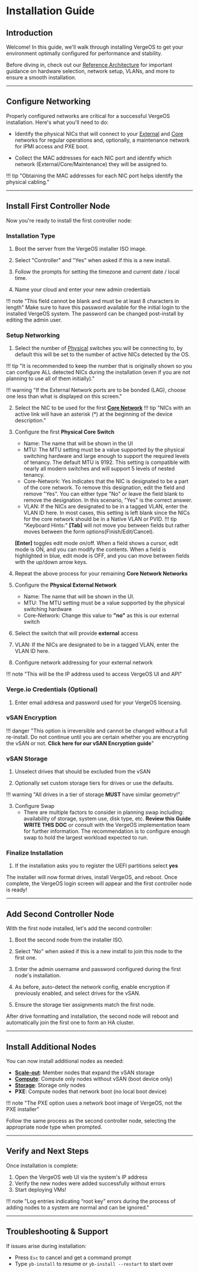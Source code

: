 # Installation Guide


## Introduction


Welcome! In this guide, we'll walk through installing VergeOS to get your environment optimally configured for performance and stability.


Before diving in, check out our [Reference Architecture](network-design.md) for important guidance on hardware selection, network setup, VLANs, and more to ensure a smooth installation.


---


## Configure Networking


Properly configured networks are critical for a successful VergeOS installation. Here's what you'll need to do:


- Identify the physical NICs that will connect to your [External](glossary.md/#external-network "Clcik for definition") and [Core](glossary.md/#fabriccore-network) networks for regular operations and, optionally, a maintenance network for iPMI access and PXE boot.


- Collect the MAC addresses for each NIC port and identify which network (External/Core/Maintenance) they will be assigned to.


!!! tip "Obtaining the MAC addresses for each NIC port helps identify the physical cabling."


---


## Install First Controller Node


Now you're ready to install the first controller node:


### Installation Type


1. Boot the server from the VergeOS installer ISO image.


2. Select "Controller" and "Yes" when asked if this is a new install.


3. Follow the prompts for setting the timezone and current date / local time.


4. Name your cloud and enter your new admin credentials


!!! note "This field cannot be blank and must be at least 8 characters in length"
   Make sure to have this password available for the initial login to the installed VergeOS system. The password can be changed post-install by editing the admin user.


### Setup Networking


1. Select the number of [Physical](glossary.md/#fabriccore-network) switches you will be connecting to, by default this will be set to the number of active NICs detected by the OS.


!!! tip "It is recommended to keep the number that is originally shown so you can configure ALL detected NICs during the installation (even if you are not planning to use all of them initially)."


!!! warning "If the External Network ports are to be bonded (LAG), choose one less than what is displayed on this screen."


2. Select the NIC to be used for the first **[Core Network](glossary.md/#fabriccore-network)**
!!! tip "NICs with an active link will have an asterisk (*) at the beginning of the device description."


3. Configure the first **Physical Core Switch**
   - Name: The name that will be shown in the UI
   - MTU: The MTU setting must be a value supported by the physical switching hardware and large enough to support the required levels of tenancy. The default MTU is 9192. This setting is compatible with nearly all modern switches and will support 5 levels of nested tenancy.
   - Core-Network: Yes indicates that the NIC is designated to be a part of the core network. To remove this designation, edit the field and remove "Yes". You can either type "No" or leave the field blank to remove the designation. In this scenario, "Yes" is the correct answer.
   - VLAN: If the NICs are designated to be in a tagged VLAN, enter the VLAN ID here. In most cases, this setting is left blank since the NICs for the core network should be in a Native VLAN or PVID.
!!! tip "Keyboard Hints:"
   **[Tab]** will not move you between fields but rather moves between the form options(Finish/Edit/Cancel). 


   **[Enter]** toggles edit mode on/off. When a field shows a cursor, edit mode is ON, and you can modify the contents. When a field is highlighted in blue, edit mode is OFF, and you can move between fields with the up/down arrow keys.
4. Repeat the above process for your remaining **Core Network Networks**


5. Configure the **Physical External Network**
   - Name: The name that will be shown in the UI.
   - MTU: The MTU setting must be a value supported by the physical switching hardware
   - Core-Network: Change this value to **"no"** as this is our external switch


6. Select the switch that will provide **external** access


7.  VLAN: If the NICs are designated to be in a tagged VLAN, enter the VLAN ID here.


8. Configure network addressing for your external network


!!! note "This will be the IP address used to access VergeOS UI and API"


### Verge.io Credentials (Optional)


1. Enter email addresa and password used for your VergeOS licensing.


### vSAN Encryption


!!! danger "This option is irreversible and cannot be changed without a full re-install. Do not continue until you are certain whether you are encrypting the vSAN or not. **Click here for our vSAN Encryption guide**"


### vSAN Storage


1. Unselect drives that should be excluded from the vSAN


2. Optionally set custom storage tiers for drives or use the defaults.


!!! warning "All drives in a tier of storage **MUST** have similar geometry!"


3. Configure Swap
   - There are multiple factors to consider in planning swap including: availability of storage, system use, disk type, etc. **Review this Guide** **WRITE THIS DOC** or consult with the VergeOS implementation team for further information. The recommendation is to configure enough swap to hold the largest workload expected to run.


### Finalize Installation


1. If the installation asks you to register the UEFI partitions select **yes**


The installer will now format drives, install VergeOS, and reboot. Once complete, the VergeOS login screen will appear and the first controller node is ready!


---


## Add Second Controller Node 


With the first node installed, let's add the second controller:


1. Boot the second node from the installer ISO.


2. Select "No" when asked if this is a new install to join this node to the first one.


3. Enter the admin username and password configured during the first node's installation.


4. As before, auto-detect the network config, enable encryption if previously enabled, and select drives for the vSAN.


5. Ensure the storage tier assignments match the first node.


After drive formatting and installation, the second node will reboot and automatically join the first one to form an HA cluster.


---


## Install Additional Nodes


You can now install additional nodes as needed:


- [**Scale-out**](scale-out-nodes.md): Member nodes that expand the vSAN storage
- [**Compute**](compute-nodes.md): Compute only nodes without vSAN (boot device only)
- [**Storage**](storage-nodes.md): Storage only nodes
- **PXE**: Compute nodes that network boot (no local boot device)


!!! note "The PXE option uses a network boot image of VergeOS, not the PXE installer"


Follow the same process as the second controller node, selecting the appropriate node type when prompted.


---


## Verify and Next Steps


Once installation is complete:


1. Open the VergeOS web UI via the system's IP address
2. Verify the new nodes were added successfully without errors
3. Start deploying VMs!


!!! note "Log entries indicating “root key” errors during the process of adding nodes to a system are normal and can be ignored."


---


## Troubleshooting & Support


If issues arise during installation:


- Press `Esc` to cancel and get a command prompt
- Type `yb-install` to resume or `yb-install --restart` to start over






